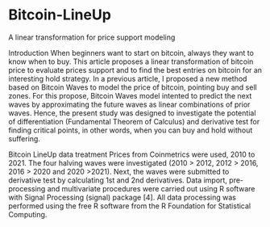 # Bitcoin-LineUp
A linear transformation for price support modeling

Introduction
When beginners want to start on bitcoin, always they want to know when to buy. This article proposes a linear transformation of bitcoin price to evaluate prices support and to find the best entries on bitcoin for an interesting hold strategy.
In a previous article, I proposed a new method based on Bitcoin Waves to model the price of bitcoin, pointing buy and sell zones. For this propose, Bitcoin Waves model intented to predict the next waves by approximating the future waves as linear combinations of prior waves.
Hence, the present study was designed to investigate the potential of differentiation (Fundamental Theorem of Calculus) and derivative test for finding critical points, in other words, when you can buy and hold without suffering.

Bitcoin LineUp data treatment
Prices from Coinmetrics were used, 2010 to 2021. The four halving waves were investigated (2010 > 2012, 2012 > 2016, 2016 > 2020 and 2020 >2021). Next, the waves were submitted to derivative test by calculating 1st and 2nd derivatives.
Data import, pre-processing and multivariate procedures were carried out using R software with Signal Processing (signal) package [4]. All data processing was performed using the free R software from the R Foundation for Statistical Computing.
